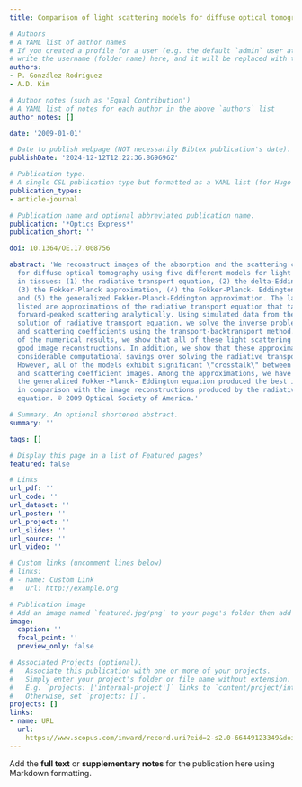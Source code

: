 ```yaml
---
title: Comparison of light scattering models for diffuse optical tomography

# Authors
# A YAML list of author names
# If you created a profile for a user (e.g. the default `admin` user at `content/authors/admin/`), 
# write the username (folder name) here, and it will be replaced with their full name and linked to their profile.
authors:
- P. González-Rodríguez
- A.D. Kim

# Author notes (such as 'Equal Contribution')
# A YAML list of notes for each author in the above `authors` list
author_notes: []

date: '2009-01-01'

# Date to publish webpage (NOT necessarily Bibtex publication's date).
publishDate: '2024-12-12T12:22:36.869696Z'

# Publication type.
# A single CSL publication type but formatted as a YAML list (for Hugo requirements).
publication_types:
- article-journal

# Publication name and optional abbreviated publication name.
publication: '*Optics Express*'
publication_short: ''

doi: 10.1364/OE.17.008756

abstract: 'We reconstruct images of the absorption and the scattering coefficients
  for diffuse optical tomography using five different models for light propagation
  in tissues: (1) the radiative transport equation, (2) the delta-Eddington approximation,
  (3) the Fokker-Planck approximation, (4) the Fokker-Planck- Eddington approximation
  and (5) the generalized Fokker-Planck-Eddington approximation. The last four models
  listed are approximations of the radiative transport equation that take into account
  forward-peaked scattering analytically. Using simulated data from the numerical
  solution of radiative transport equation, we solve the inverse problem for the absorption
  and scattering coefficients using the transport-backtransport method. Through comparison
  of the numerical results, we show that all of these light scattering models produce
  good image reconstructions. In addition, we show that these approximations afford
  considerable computational savings over solving the radiative transport equation.
  However, all of the models exhibit significant \"crosstalk\" between absorption
  and scattering coefficient images. Among the approximations, we have found that
  the generalized Fokker-Planck- Eddington equation produced the best image reconstructions
  in comparison with the image reconstructions produced by the radiative transport
  equation. © 2009 Optical Society of America.'

# Summary. An optional shortened abstract.
summary: ''

tags: []

# Display this page in a list of Featured pages?
featured: false

# Links
url_pdf: ''
url_code: ''
url_dataset: ''
url_poster: ''
url_project: ''
url_slides: ''
url_source: ''
url_video: ''

# Custom links (uncomment lines below)
# links:
# - name: Custom Link
#   url: http://example.org

# Publication image
# Add an image named `featured.jpg/png` to your page's folder then add a caption below.
image:
  caption: ''
  focal_point: ''
  preview_only: false

# Associated Projects (optional).
#   Associate this publication with one or more of your projects.
#   Simply enter your project's folder or file name without extension.
#   E.g. `projects: ['internal-project']` links to `content/project/internal-project/index.md`.
#   Otherwise, set `projects: []`.
projects: []
links:
- name: URL
  url: 
    https://www.scopus.com/inward/record.uri?eid=2-s2.0-66449123349&doi=10.1364%2fOE.17.008756&partnerID=40&md5=7cbfb23179073f1648059951b6f7c52d
---
```


Add the **full text** or **supplementary notes** for the publication here using Markdown formatting.
